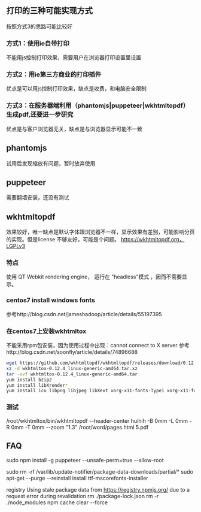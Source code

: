 ## 打印的三种可能实现方式
按照方式3的思路可能比较好

### 方式1：使用ie自带打印
不能用js控制打印效果，需要用户在浏览器打印设置里设置

### 方式2：用ie第三方商业的打印插件
优点是可以用js控制打印效果，缺点是收费，和电脑安全限制

### 方式3：在服务器端利用（phantomjs|puppeteer|wkhtmltopdf）生成pdf,还要进一步研究
优点是与客户浏览器无关，缺点是与浏览器显示可能不一致

## phantomjs
试用后发现缩放有问题，暂时放弃使用

## puppeteer
需要翻墙安装，还没有测试

## wkhtmltopdf
效果较好，唯一缺点是默认字体跟浏览器不一样，显示效果有差别，可能影响分页的实现。但是license 不够友好，可能是个问题。
https://wkhtmltopdf.org，LGPLv3
### 特点
使用 QT Webkit rendering engine， 运行在 "headless"模式 ，因而不需要显示。
### centos7 install windows fonts
参考http://blog.csdn.net/jameshadoop/article/details/55197395
### 在centos7上安装wkhtmltox
不能采用rpm包安装，因为使用过程中出现：cannot connect to X server
参考http://blog.csdn.net/soonfly/article/details/74896688
```bash
wget https://github.com/wkhtmltopdf/wkhtmltopdf/releases/download/0.12.4/wkhtmltox-0.12.4_linux-generic-amd64.tar.xz
xz -d wkhtmltox-0.12.4_linux-generic-amd64.tar.xz
tar -xvf wkhtmltox-0.12.4_linux-generic-amd64.tar
yum install bzip2
yum install libXrender*
yum install icu libpng libjpeg libXext xorg-x11-fonts-Type1 xorg-x11-fonts-75dpi
```
### 测试
/root/wkhtmltox/bin/wkhtmltopdf --header-center huihih -B 0mm -L 0mm -R 0mm -T 0mm --zoom "1.3" /root/word/pages.html 5.pdf



## FAQ
sudo npm install -g puppeteer --unsafe-perm=true --allow-root

sudo rm -rf /var/lib/update-notifier/package-data-downloads/partial/*
sudo apt-get --purge --reinstall install ttf-mscorefonts-installer


registry Using stale package data from https://registry.npmjs.org/ due to a request error during revalidation
rm ./package-lock.json
rm -r ./node_modules
npm cache clear --force